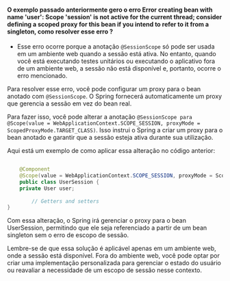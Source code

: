 #### O exemplo passado anteriormente gero o erro Error creating bean with name 'user': Scope 'session' is not active for the current thread; consider defining a scoped proxy for this bean if you intend to refer to it from a singleton,  como resolver esse erro ?

- Esse erro ocorre porque a anotação `@SessionScope` só pode ser usada em um ambiente web quando a sessão está ativa. No entanto, quando você está executando testes unitários ou executando o aplicativo fora de um ambiente web, a sessão não está disponível e, portanto, ocorre o erro mencionado.

Para resolver esse erro, você pode configurar um proxy para o bean anotado com `@SessionScope`. O Spring fornecerá automaticamente um proxy que gerencia a sessão em vez do bean real.

Para fazer isso, você pode alterar a anotação `@SessionScope para @Scope(value = WebApplicationContext.SCOPE_SESSION, proxyMode = ScopedProxyMode.TARGET_CLASS)`. Isso instrui o Spring a criar um proxy para o bean anotado e garantir que a sessão esteja ativa durante sua utilização.

Aqui está um exemplo de como aplicar essa alteração no código anterior:

```java

    @Component
    @Scope(value = WebApplicationContext.SCOPE_SESSION, proxyMode = ScopedProxyMode.TARGET_CLASS)
    public class UserSession {
    private User user;
    
        // Getters and setters
}
```

Com essa alteração, o Spring irá gerenciar o proxy para o bean UserSession, permitindo que ele seja referenciado a partir de um bean singleton sem o erro de escopo de sessão.

Lembre-se de que essa solução é aplicável apenas em um ambiente web, onde a sessão está disponível. Fora do ambiente web, você pode optar por criar uma implementação personalizada para gerenciar o estado do usuário ou reavaliar a necessidade de um escopo de sessão nesse contexto.

#
#

